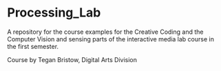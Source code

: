 # Processing_Lab
A repository for the course examples for the Creative Coding and the Computer Vision and sensing parts of the interactive media lab course in the first semester.

Course by Tegan Bristow, Digital Arts Division 
